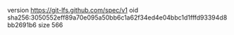 version https://git-lfs.github.com/spec/v1
oid sha256:3050552eff89a70e095a50bb6c1a62f34ed4e04bbc1d1fffd93394d8bb2691b6
size 566
